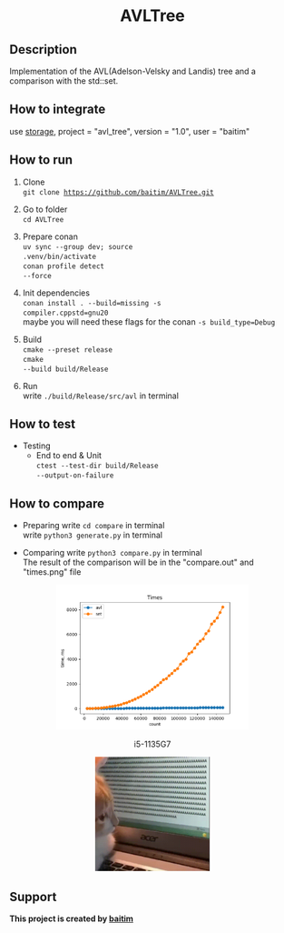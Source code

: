 <h1 align="center">AVLTree</h1>

## Description

 Implementation of the AVL(Adelson-Velsky and Landis) tree and a comparison with the std::set.

## How to integrate
 
 use [storage](https://github.com/baitim/ConanPackages), project = "avl_tree", version = "1.0", user = "baitim"

## How to run

1. Clone <br>
    <code>git clone https://github.com/baitim/AVLTree.git</code>

2. Go to folder <br>
    <code>cd AVLTree</code>

3. Prepare conan <br>
    <code>uv sync --group dev; source .venv/bin/activate</code><br>
    <code>conan profile detect --force</code>

4. Init dependencies <br>
    <code>conan install . --build=missing -s compiler.cppstd=gnu20</code><br>
    maybe you will need these flags for the conan <code>-s build_type=Debug</code>

5. Build <br>
    <code>cmake --preset release</code><br>
    <code>cmake --build build/Release</code>

5. Run <br>
    write <code>./build/Release/src/avl</code> in terminal <br>

## How to test

* Testing
    - End to end & Unit<br>
        <code>ctest --test-dir build/Release --output-on-failure</code>

## How to compare

* Preparing
    write <code>cd compare</code> in terminal <br>
    write <code>python3 generate.py</code> in terminal <br>

* Comparing
    write <code>python3 compare.py</code> in terminal <br>
    The result of the comparison will be in the "compare.out" and "times.png" file

<figure>
    <p align="center"><img src="https://github.com/baitim/AVLTree/blob/main/compare/times.png" width="80%"></p>
    <figcaption><p align="center">i5-1135G7</p></figcaption>
</figure>

<p align="center"><img src="https://github.com/baitim/AVLTree/blob/main/images/cat.gif" width="40%"></p>

## Support
**This project is created by [baitim](https://t.me/bai_tim)**